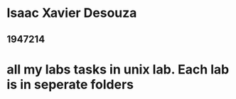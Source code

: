 # Isaac Xavier Desouza
## 1947214
#
# all my labs tasks in unix lab. Each lab is in seperate folders
